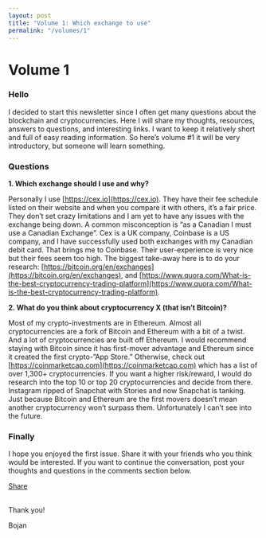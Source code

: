 ```yaml
---
layout: post
title: "Volume 1: Which exchange to use"
permalink: "/volumes/1"
---
```

# Volume 1

### Hello
I decided to start this newsletter since I often get many questions about the blockchain and cryptocurrencies. Here I will share my thoughts, resources, answers to questions, and interesting links. I want to keep it relatively short and full of easy reading information. So here’s volume #1 it will be very introductory, but someone will learn something.

### Questions
**1. Which exchange should I use and why?**

Personally I use [https://cex.io](https://cex.io). They have their fee schedule listed on their website and when you compare it with others, it’s a fair price. They don’t set crazy limitations and I am yet to have any issues with the exchange being down. A common misconception is “as a Canadian I must use a Canadian Exchange”. Cex is a UK company, Coinbase is a US company, and I have successfully used both exchanges with my Canadian debit card. That brings me to Coinbase. Their user-experience is very nice but their fees seem too high. The biggest take-away here is to do your research: [https://bitcoin.org/en/exchanges](https://bitcoin.org/en/exchanges), and [https://www.quora.com/What-is-the-best-cryptocurrency-trading-platform](https://www.quora.com/What-is-the-best-cryptocurrency-trading-platform).

**2. What do you think about cryptocurrency X (that isn’t Bitcoin)?**

Most of my crypto-investments are in Ethereum. Almost all cryptocurrencies are a fork of Bitcoin and Ethereum with a bit of a twist. And a lot of cryptocurrencies are built off Ethereum. I would recommend staying with Bitcoin since it has first-mover advantage and Ethereum since it created the first crypto-”App Store.” Otherwise, check out [https://coinmarketcap.com](https://coinmarketcap.com) which has a list of over 1,300+ cryptocurrencies. If you want a higher risk/reward, I would do research into the top 10 or top 20 cryptocurrencies and decide from there. Instagram ripped of Snapchat with Stories and now Snapchat is tanking. Just because Bitcoin and Ethereum are the first movers doesn’t mean another cryptocurrency won’t surpass them. Unfortunately I can’t see into the future.

### Finally
I hope you enjoyed the first issue. Share it with your friends who you think would be interested. If you want to continue the conversation, post your thoughts and questions in the comments section below.

<div class="fb-share-button" data-href="https://readcryptonews.com" data-layout="button" data-size="large" data-mobile-iframe="true"><a class="fb-xfbml-parse-ignore" target="\_blank" href="https://www.facebook.com/sharer/sharer.php?u=https%3A%2F%2Freadcryptonews.com%2F&amp;src=sdkpreparse">Share</a></div>
<br />

Thank you!

Bojan
